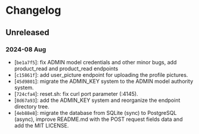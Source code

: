 # Changelog

## Unreleased

### 2024-08 Aug

- [`be1a7f5`]: fix ADMIN model credentials and other minor bugs, add product\_read and product\_read endpoints
- [`c15861f`]: add user\_picture endpoint for uploading the profile pictures.
- [`45d9801`]: migrate the ADMIN\_KEY system to the ADMIN model authority system.
- [`724cfa4`]: reset.sh: fix curl port parameter (:4145).
- [`8d67a93`]: add the ADMIN\_KEY system and reorganize the endpoint directory tree.
- [`4eb88e8`]: migrate the database from SQLite (sync) to PostgreSQL (async), improve README.md with the POST request fields data and add the MIT LICENSE.
